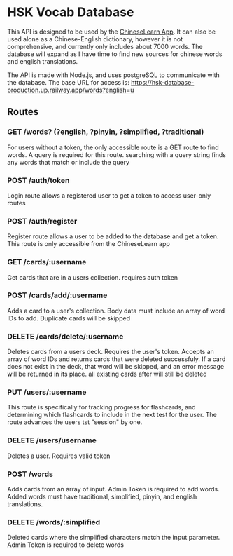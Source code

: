 # HSK Vocab Database
This API is designed to be used by the [ChineseLearn App](https://github.com/jdp111/chinese-flashcards/tree/main).
It can also be used alone as a Chinese-English dictionary, however it is not comprehensive, and currently only includes about 7000 words. 
The database will expand as I have time to find new sources for chinese words and english translations.

The API is made with Node.js, and uses postgreSQL to communicate with the database. The base URL for access is: https://hsk-database-production.up.railway.app/words?english=u

## Routes
### GET /words? (?english, ?pinyin, ?simplified, ?traditional)
For users without a token, the only accessible route is a GET route to find words. A query is required for this route. searching with a query string finds 
any words that match or include the query

### POST /auth/token
Login route allows a registered user to get a token to access user-only routes

### POST /auth/register
Register route allows a user to be added to the database and get a token. This route is only accessible from the ChineseLearn app

### GET /cards/:username
Get cards that are in a users collection. requires auth token

### POST /cards/add/:username
Adds a card to a user's collection. Body data must include an array of word IDs to add. Duplicate cards will be skipped

### DELETE /cards/delete/:username
Deletes cards from a users deck. Requires the user's token. Accepts an array of word IDs and returns cards that were deleted successfuly. If a card does not exist in the deck, that word will be skipped, and an error message will be returned in its place. all existing cards after will still be deleted

### PUT /users/:username
This route is specifically for tracking progress for flashcards, and determining which flashcards to include in the next test for the user. The route advances the users tst "session" by one.

### DELETE /users/username
Deletes a user. Requires valid token

### POST /words
Adds cards from an array of input. Admin Token is required to add words. Added words must have traditional, simplified, pinyin, and english translations.

### DELETE /words/:simplified
Deleted cards where the simplified characters match the input parameter. Admin Token is required to delete words


